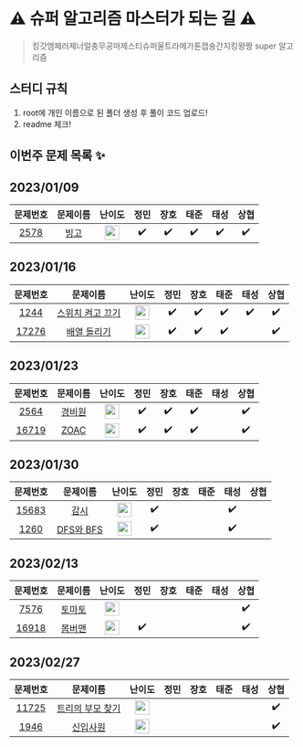 # ⚠️ 슈퍼 알고리즘 마스터가 되는 길 ⚠️

> 킹갓엠페러제너럴충무공마제스티슈퍼울트라메가톤캡숑간지킹왕짱 super 알고리즘

## 스터디 규칙

1. root에 개인 이름으로 된 폴더 생성 후 풀이 코드 업로드!
2. readme 체크!

## 이번주 문제 목록 ✨

## 2023/01/09

|                        문제번호                         |                                문제이름                                 |                                      난이도                                       |        정민        |        장호        |        태준        |        태성        |        상협        |
| :-----------------------------------------------------: | :---------------------------------------------------------------------: | :-------------------------------------------------------------------------------: | :----------------: | :----------------: | :----------------: | :----------------: | :----------------: |
| <a href="https://www.acmicpc.net/problem/2578">2578</a> | <a href="https://www.acmicpc.net/problem/1089" target="_blank">빙고</a> | <img height="25px" width="25px" src="https://static.solved.ac/tier_small/7.svg"/> | :heavy_check_mark: | :heavy_check_mark: | :heavy_check_mark: | :heavy_check_mark: | :heavy_check_mark: |

## 2023/01/16

|                         문제번호                          |                                      문제이름                                       |                                      난이도                                       |        정민        |        장호        |        태준        |        태성        |        상협        |
| :-------------------------------------------------------: | :---------------------------------------------------------------------------------: | :-------------------------------------------------------------------------------: | :----------------: | :----------------: | :----------------: | :----------------: | :----------------: |
|  <a href="https://www.acmicpc.net/problem/1244">1244</a>  | <a href="https://www.acmicpc.net/problem/1244" target="_blank">스위치 켜고 끄기</a> | <img height="25px" width="25px" src="https://static.solved.ac/tier_small/7.svg"/> | :heavy_check_mark: | :heavy_check_mark: | :heavy_check_mark: | :heavy_check_mark: | :heavy_check_mark: |
| <a href="https://www.acmicpc.net/problem/17276">17276</a> |   <a href="https://www.acmicpc.net/problem/17276" target="_blank">배열 돌리기</a>   | <img height="25px" width="25px" src="https://static.solved.ac/tier_small/9.svg"/> | :heavy_check_mark: | :heavy_check_mark: | :heavy_check_mark: |                    | :heavy_check_mark: |

## 2023/01/23

|                         문제번호                          |                                 문제이름                                  |                                       난이도                                       |        정민        |        장호        |        태준        | 태성 |        상협        |
| :-------------------------------------------------------: | :-----------------------------------------------------------------------: | :--------------------------------------------------------------------------------: | :----------------: | :----------------: | :----------------: | :--: | :----------------: |
|  <a href="https://www.acmicpc.net/problem/2564">2564</a>  | <a href="https://www.acmicpc.net/problem/2564" target="_blank">경비원</a> | <img height="25px" width="25px" src="https://static.solved.ac/tier_small/10.svg"/> | :heavy_check_mark: | :heavy_check_mark: | :heavy_check_mark: |      | :heavy_check_mark: |
| <a href="https://www.acmicpc.net/problem/16719">16719</a> | <a href="https://www.acmicpc.net/problem/16719" target="_blank">ZOAC</a>  | <img height="25px" width="25px" src="https://static.solved.ac/tier_small/11.svg"/> | :heavy_check_mark: | :heavy_check_mark: | :heavy_check_mark: |      | :heavy_check_mark: |

## 2023/01/30

|                         문제번호                          |                                   문제이름                                   |                                       난이도                                       |        정민        | 장호 | 태준 |        태성        | 상협 |
| :-------------------------------------------------------: | :--------------------------------------------------------------------------: | :--------------------------------------------------------------------------------: | :----------------: | :--: | :--: | :----------------: | :--: |
| <a href="https://www.acmicpc.net/problem/15683">15683</a> |   <a href="https://www.acmicpc.net/problem/15683" target="_blank">감시</a>   | <img height="25px" width="25px" src="https://static.solved.ac/tier_small/12.svg"/> | :heavy_check_mark: |      |      | :heavy_check_mark: |      |
|  <a href="https://www.acmicpc.net/problem/1260">1260</a>  | <a href="https://www.acmicpc.net/problem/1260" target="_blank">DFS와 BFS</a> | <img height="25px" width="25px" src="https://static.solved.ac/tier_small/9.svg"/>  | :heavy_check_mark: |      |      | :heavy_check_mark: |      |

## 2023/02/13

|                         문제번호                          |                                  문제이름                                  |                                       난이도                                       |        정민        | 장호 | 태준 | 태성 | 상협 |
| :-------------------------------------------------------: | :------------------------------------------------------------------------: | :--------------------------------------------------------------------------------: | :----------------: | :--: | :--: | :--: | :--: |
|  <a href="https://www.acmicpc.net/problem/7576">7576</a>  | <a href="https://www.acmicpc.net/problem/7576" target="_blank">토마토</a>  | <img height="25px" width="25px" src="https://static.solved.ac/tier_small/11.svg"/> |                    |      |      |      | :heavy_check_mark: |
| <a href="https://www.acmicpc.net/problem/16918">16918</a> | <a href="https://www.acmicpc.net/problem/16918" target="_blank">봄버맨</a> | <img height="25px" width="25px" src="https://static.solved.ac/tier_small/10.svg"/> | :heavy_check_mark: |      |      |      | :heavy_check_mark: |

## 2023/02/27

|                         문제번호                          |                                  문제이름                                  |                                       난이도                                       |        정민        | 장호 | 태준 | 태성 | 상협 |
| :-------------------------------------------------------: | :------------------------------------------------------------------------: | :--------------------------------------------------------------------------------: | :----------------: | :--: | :--: | :--: | :--: |
|  <a href="https://www.acmicpc.net/problem/11725">11725</a>  | <a href="https://www.acmicpc.net/problem/11725" target="_blank">트리의 부모 찾기</a>  | <img height="25px" width="25px" src="https://static.solved.ac/tier_small/9.svg"/> |      |      |      |      | :heavy_check_mark: |
| <a href="https://www.acmicpc.net/problem/1946">1946</a> | <a href="https://www.acmicpc.net/problem/1946" target="_blank">신입사원</a> | <img height="25px" width="25px" src="https://static.solved.ac/tier_small/10.svg"/> |      |      |      |      | :heavy_check_mark: |

